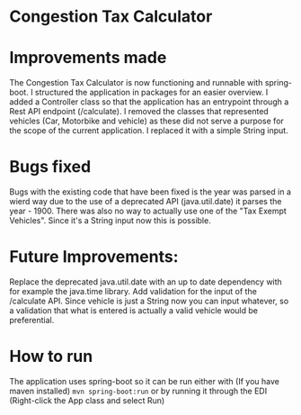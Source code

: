 # Congestion Tax Calculator

# Improvements made
The Congestion Tax Calculator is now functioning and runnable with spring-boot. 
I structured the application in packages for an easier overview. I added a Controller class so that the application has an entrypoint through a Rest API endpoint (/calculate).
I removed the classes that represented vehicles (Car, Motorbike and vehicle) as these did not serve a purpose for the scope of the current application. I replaced it with a simple String input. 

# Bugs fixed
Bugs with the existing code that have been fixed is the year was parsed in a wierd way due to the use of a deprecated API (java.util.date) it parses the year - 1900. There was also no way to actually use one of the "Tax Exempt Vehicles". 
Since it's a String input now this is possible. 

# Future Improvements: 
Replace the deprecated java.util.date with an up to date dependency with for example the java.time library.
Add validation for the input of the /calculate API. Since vehicle is just a String now you can input whatever, so a
validation that what is entered is actually a valid vehicle would be preferential. 

# How to run
The application uses spring-boot so it can be run either with (If you have maven installed)
    `mvn spring-boot:run`
or by running it through the EDI (Right-click the App class and select Run)